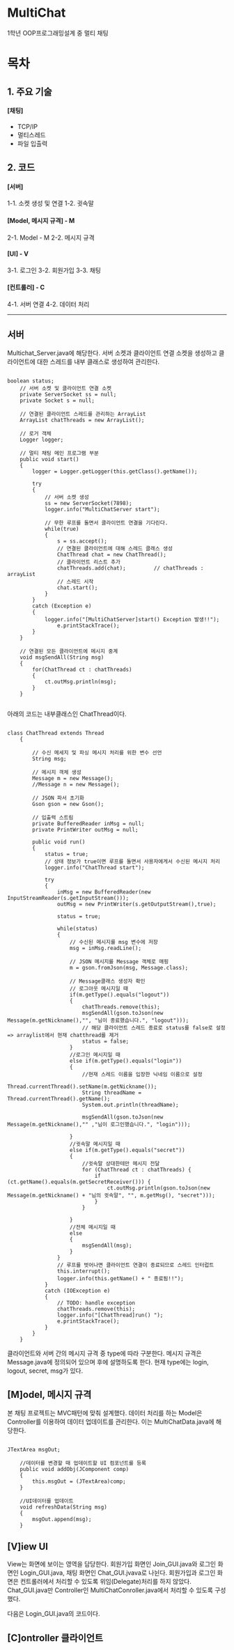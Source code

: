 # MultiChat
1학년 OOP프로그래밍설계 중 멀티 채팅

# 목차 

## 1. 주요 기술
#### [채팅]
* TCP/IP   
* 멀티스레드   
* 파일 입출력    

## 2. 코드
#### [서버]
1-1. 소켓 생성 및 연결
1-2. 귓속말

#### [Model, 메시지 규격] - M
2-1. Model - M
2-2. 메시지 규격

#### [UI] - V
3-1. 로그인
3-2. 회원가입
3-3. 채팅

#### [컨트롤러] - C
4-1. 서버 연결
4-2. 데이터 처리

<hr>

## 서버

Multichat_Server.java에 해당한다. 서버 소켓과 클라이언트 연결 소켓을 생성하고 클라이언트에 대한 스레드를 내부 클래스로 생성하여 관리한다.

<pre><code>
boolean status;
	// 서버 소켓 및 클라이언트 연결 소켓
	private ServerSocket ss = null;
	private Socket s = null;
	
	// 연결된 클라이언트 스레드를 관리하는 ArrayList
	ArrayList<ChatThread> chatThreads = new ArrayList<ChatThread>();
	
	// 로거 객체
	Logger logger;
	
	// 멀티 채팅 메인 프로그램 부분
	public void start()
	{
		logger = Logger.getLogger(this.getClass().getName());
		
		try
		{
			// 서버 소켓 생성
			ss = new ServerSocket(7898);
			logger.info("MultiChatServer start");
			
			// 무한 루프를 돌면서 클라이언트 연결을 기다린다.
			while(true)
			{
				s = ss.accept();
				// 연결된 클라이언트에 대해 스레드 클래스 생성
				ChatThread chat = new ChatThread();
				// 클라이언트 리스트 추가
		 		chatThreads.add(chat);         // chatThreads : arrayList
				// 스레드 시작
				chat.start();
			}
		}
		catch (Exception e)
		{
			logger.info("[MultiChatServer]start() Exception 발생!!");
				e.printStackTrace();
		}
	}
	
	// 연결된 모든 클라이언트에 메시지 중계
	void msgSendAll(String msg)          
	{
		for(ChatThread ct : chatThreads)
		{
			ct.outMsg.println(msg);
		}
	}
	
</code></pre>

아래의 코드는 내부클래스인 ChatThread이다.

<pre><code>
class ChatThread extends Thread
	{	
		
		// 수신 메세지 및 파싱 메시지 처리를 위한 변수 선언
		String msg;
		
		// 메시지 객체 생성
		Message m = new Message();
		//Message n = new Message();
		
		// JSON 파서 초기화
		Gson gson = new Gson();
		
		// 입출력 스트림
		private BufferedReader inMsg = null;
		private PrintWriter outMsg = null;
		
		public void run()
		{
			status = true;
			// 상태 정보가 true이면 루프를 돌면서 사용자에게서 수신된 메시지 처리
			logger.info("ChatThread start");
			
			try
			{
				inMsg = new BufferedReader(new InputStreamReader(s.getInputStream()));
				outMsg = new PrintWriter(s.getOutputStream(),true);
				
				status = true;
				
				while(status)
				{
					// 수신된 메시지를 msg 변수에 저장
					msg = inMsg.readLine();
					
					// JSON 메시지를 Message 객체로 매핑
					m = gson.fromJson(msg, Message.class);
					
					// Message클래스 생성자 확인
					// 로그아웃 메시지일 때
					if(m.getType().equals("logout"))
					{
						chatThreads.remove(this);
						msgSendAll(gson.toJson(new Message(m.getNickname(),"", "님이 종료했습니다.", "logout")));
						// 해당 클라이언트 스레드 종료로 status를 false로 설정       => arraylist에서 현재 chatthread를 제거
						status = false;
					}
					//로그인 메시지일 때
					else if(m.getType().equals("login"))
					{
						//현재 스레드 이름을 입장한 닉네임 이름으로 설정
						Thread.currentThread().setName(m.getNickname());
						String threadName = Thread.currentThread().getName();
						System.out.println(threadName);
						
						msgSendAll(gson.toJson(new Message(m.getNickname(),"" ,"님이 로그인했습니다.", "login")));
						
					}
					//귓속말 메시지일 때
					else if(m.getType().equals("secret"))
					{	
						//귓속말 상대한테만 메시지 전달
						for (ChatThread ct : chatThreads) {
                            if (ct.getName().equals(m.getSecretReceiver())) {
                                ct.outMsg.println(gson.toJson(new Message(m.getNickname() + "님의 귓속말", "", m.getMsg(), "secret")));
                            }
                        }

					}
					//전체 메시지일 때
					else
					{
						msgSendAll(msg);
					}
				}
				// 루프를 벗어나면 클라이언트 연결이 종료되므로 스레드 인터럽트
				this.interrupt();
				logger.info(this.getName() + " 종료됨!!");          
			}
			catch (IOException e) 
			{
				// TODO: handle exception
				chatThreads.remove(this);
				logger.info("[ChatThread]run() ");
				e.printStackTrace();
			}		
		}		
	}
</code></pre>

클라이언트와 서버 간의 메시지 규격 중 type에 따라 구분한다. 메시지 규격은 Message.java에 정의되어 있으며 후에 설명하도록 한다.
현재 type에는 login, logout, secret, msg가 있다.

## [M]odel, 메시지 규격

본 채팅 프로젝트는 MVC패턴에 맞춰 설계했다. 데이터 처리를 하는 Model은 Controller를 이용하여 데이터 업데이트를 관리한다. 이는 MultiChatData.java에 해당한다.

<pre><code>
JTextArea msgOut;
	
	//데이터를 변경할 때 업데이트할 UI 컴포넌트를 등록
	public void addObj(JComponent comp)
	{
		this.msgOut = (JTextArea)comp;
	}
	
	//UI데이터를 업데이트
	void refreshData(String msg) 
	{
		msgOut.append(msg);
	}
</code></pre>

## [V]iew UI

View는 화면에 보이는 영역을 담당한다.
회원가입 화면인 Join_GUI.java와 로그인 화면인 Login_GUI.java, 채팅 화면인 Chat_GUI.jvava로 나뉜다. 회원가입과 로그인 화면은 컨트롤러에서 처리할 수 있도록 위임(Delegate)처리를 하지 않았다. Chat_GUI.java만 Controller인 MultiChatConroller.java에서 처리할 수 있도록 구성했다.

다음은 Login_GUI.java의 코드이다. 

## [C]ontroller 클라이언트
